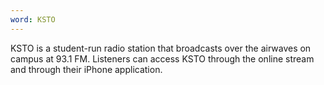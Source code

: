 ```yaml
---
word: KSTO
---
```


  KSTO is a student-run radio station that broadcasts over the airwaves on campus at 93.1 FM. Listeners can access KSTO through the online stream and through their iPhone application.

